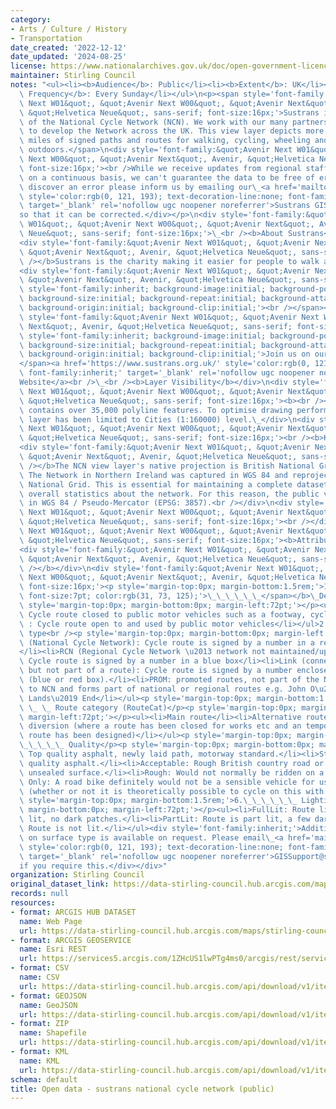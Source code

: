 ```yaml
---
category:
- Arts / Culture / History
- Transportation
date_created: '2022-12-12'
date_updated: '2024-08-25'
license: https://www.nationalarchives.gov.uk/doc/open-government-licence/version/3/
maintainer: Stirling Council
notes: "<ul><li><b>Audience</b>: Public</li><li><b>Extent</b>: UK</li><li><b>Update\
  \ Frequency</b>: Every Sunday</li></ul>\n<p><span style='font-family:&quot;Avenir\
  \ Next W01&quot;, &quot;Avenir Next W00&quot;, &quot;Avenir Next&quot;, Avenir,\
  \ &quot;Helvetica Neue&quot;, sans-serif; font-size:16px;'>Sustrans is the custodian\
  \ of the National Cycle Network (NCN). We work with our many partners and stakeholders\
  \ to develop the Network across the UK. This view layer depicts more than 12,000\
  \ miles of signed paths and routes for walking, cycling, wheeling and exploring\
  \ outdoors.</span>\n<div style='font-family:&quot;Avenir Next W01&quot;, &quot;Avenir\
  \ Next W00&quot;, &quot;Avenir Next&quot;, Avenir, &quot;Helvetica Neue&quot;, sans-serif;\
  \ font-size:16px;'><br />While we receive updates from regional staff and volunteers\
  \ on a continuous basis, we can't guarantee the data to be free of error. If you\
  \ discover an error please inform us by emailing our\_<a href='mailto:gissupport@sustrans.org.uk'\
  \ style='color:rgb(0, 121, 193); text-decoration-line:none; font-family:inherit;'\
  \ target='_blank' rel='nofollow ugc noopener noreferrer'>Sustrans GIS\_team</a>\_\
  so that it can be corrected.</div></p>\n<div style='font-family:&quot;Avenir Next\
  \ W01&quot;, &quot;Avenir Next W00&quot;, &quot;Avenir Next&quot;, Avenir, &quot;Helvetica\
  \ Neue&quot;, sans-serif; font-size:16px;'>\_<br /><b>About Sustrans</b></div>\n\
  <div style='font-family:&quot;Avenir Next W01&quot;, &quot;Avenir Next W00&quot;,\
  \ &quot;Avenir Next&quot;, Avenir, &quot;Helvetica Neue&quot;, sans-serif; font-size:16px;'><b><br\
  \ /></b>Sustrans is the charity making it easier for people to walk and cycle.</div>\n\
  <div style='font-family:&quot;Avenir Next W01&quot;, &quot;Avenir Next W00&quot;,\
  \ &quot;Avenir Next&quot;, Avenir, &quot;Helvetica Neue&quot;, sans-serif; font-size:16px;'><span\
  \ style='font-family:inherit; background-image:initial; background-position:initial;\
  \ background-size:initial; background-repeat:initial; background-attachment:initial;\
  \ background-origin:initial; background-clip:initial;'><br /></span></div>\n<div\
  \ style='font-family:&quot;Avenir Next W01&quot;, &quot;Avenir Next W00&quot;, &quot;Avenir\
  \ Next&quot;, Avenir, &quot;Helvetica Neue&quot;, sans-serif; font-size:16px;'><span\
  \ style='font-family:inherit; background-image:initial; background-position:initial;\
  \ background-size:initial; background-repeat:initial; background-attachment:initial;\
  \ background-origin:initial; background-clip:initial;'>Join us on our journey,\_\
  </span><a href='https://www.sustrans.org.uk/' style='color:rgb(0, 121, 193); text-decoration-line:none;\
  \ font-family:inherit;' target='_blank' rel='nofollow ugc noopener noreferrer'>Sustrans\_\
  Website</a><br />\_<br /><b>Layer Visibility</b></div>\n<div style='font-family:&quot;Avenir\
  \ Next W01&quot;, &quot;Avenir Next W00&quot;, &quot;Avenir Next&quot;, Avenir,\
  \ &quot;Helvetica Neue&quot;, sans-serif; font-size:16px;'><b><br /></b>This layer\
  \ contains over 35,000 polyline features. To optimise drawing performance the view\
  \ layer has been limited to Cities (1:160000) level.\_</div>\n<div style='font-family:&quot;Avenir\
  \ Next W01&quot;, &quot;Avenir Next W00&quot;, &quot;Avenir Next&quot;, Avenir,\
  \ &quot;Helvetica Neue&quot;, sans-serif; font-size:16px;'><br /><b>Known Issues</b></div>\n\
  <div style='font-family:&quot;Avenir Next W01&quot;, &quot;Avenir Next W00&quot;,\
  \ &quot;Avenir Next&quot;, Avenir, &quot;Helvetica Neue&quot;, sans-serif; font-size:16px;'><b><br\
  \ /></b>The NCN view layer's native projection is British National Grid (EPSG: 27700).\
  \ The Network in Northern Ireland was captured in WGS 84 and reprojected to British\
  \ National Grid. This is essential for maintaining a complete dataset and for producing\
  \ overall statistics about the network. For this reason, the public version is projected\
  \ in WGS 84 / Pseudo-Mercator (EPSG: 3857).<br /></div>\n<div style='font-family:&quot;Avenir\
  \ Next W01&quot;, &quot;Avenir Next W00&quot;, &quot;Avenir Next&quot;, Avenir,\
  \ &quot;Helvetica Neue&quot;, sans-serif; font-size:16px;'><br /></div>\n<div style='font-family:&quot;Avenir\
  \ Next W01&quot;, &quot;Avenir Next W00&quot;, &quot;Avenir Next&quot;, Avenir,\
  \ &quot;Helvetica Neue&quot;, sans-serif; font-size:16px;'><b>Attribute Information</b></div>\n\
  <div style='font-family:&quot;Avenir Next W01&quot;, &quot;Avenir Next W00&quot;,\
  \ &quot;Avenir Next&quot;, Avenir, &quot;Helvetica Neue&quot;, sans-serif; font-size:16px;'><b><br\
  \ /></b></div>\n<div style='font-family:&quot;Avenir Next W01&quot;, &quot;Avenir\
  \ Next W00&quot;, &quot;Avenir Next&quot;, Avenir, &quot;Helvetica Neue&quot;, sans-serif;\
  \ font-size:16px;'><p style='margin-top:0px; margin-bottom:1.5rem;'>1.<b><span style='font-family:inherit;\
  \ font-size:7pt; color:rgb(31, 73, 125);'>\_\_\_\_\_\_</span></b>\_Description</p><p\
  \ style='margin-top:0px; margin-bottom:0px; margin-left:72pt;'></p><ul><li>TrafficFree:\
  \ Cycle route closed to public motor vehicles such as a footway, cycle path or bridleway.</li><li>Onroad\
  \ : Cycle route open to and used by public motor vehicles</li></ul>2.\_ \_ \_Route\
  \ type<br /><p style='margin-top:0px; margin-bottom:0px; margin-left:72pt;'></p><ul><li>NCN\
  \ (National Cycle Network): Cycle route is signed by a number in a red box.\_ \_\
  </li><li>RCN (Regional Cycle Network \u2013 network not maintained/updated by Sustrans):\
  \ Cycle route is signed by a number in a blue box</li><li>Link (connects to NCN,\
  \ but not part of a route): Cycle route is signed by a number enclosed in brackets\
  \ (blue or red box).</li><li>PROM: promoted routes, not part of the NCN, but links\
  \ to NCN and forms part of national or regional routes e.g. John O\u2019Groats to\
  \ Lands\u2019 End</li></ul><p style='margin-top:0px; margin-bottom:1.5rem;'>3.\_\
  \ \_ \_ Route category (RouteCat)</p><p style='margin-top:0px; margin-bottom:0px;\
  \ margin-left:72pt;'></p><ul><li>Main route</li><li>Alternative route</li><li>Temporary\
  \ diversion (where a route has been closed for works etc and an temporary alternative\
  \ route has been designed)</li></ul><p style='margin-top:0px; margin-bottom:1.5rem;'>5.\_\
  \_\_\_\_\_ Quality</p><p style='margin-top:0px; margin-bottom:0px; margin-left:72pt;'></p><ul><li>Smooth:\
  \ Top quality asphalt, newly laid path, motorway standard.</li><li>Standard: Average\
  \ quality asphalt.</li><li>Acceptable: Rough British country road or good quality\
  \ unsealed surface.</li><li>Rough: Would not normally be ridden on a road bike.</li><li>MTB\
  \ Only: A road bike definitely would not be a sensible vehicle for using this section\
  \ (whether or not it is theoretically possible to cycle on this with enough skill).</li></ul><p\
  \ style='margin-top:0px; margin-bottom:1.5rem;'>6.\_\_\_\_\_\_ Lighting</p><p style='margin-top:0px;\
  \ margin-bottom:0px; margin-left:72pt;'></p><ul><li>FullLit: Route link is fully\
  \ lit, no dark patches.</li><li>PartLit: Route is part lit, a few dark patches.</li><li>NotLit:\
  \ Route is not lit.</li></ul><div style='font-family:inherit;'>Additional information\
  \ on surface type is available on request. Please email\_<a href='mailto:gissupport@sustrans.org.uk'\
  \ style='color:rgb(0, 121, 193); text-decoration-line:none; font-family:inherit;'\
  \ target='_blank' rel='nofollow ugc noopener noreferrer'>GISSupport@sustrans.org.uk</a>\_\
  if you require this.</div></div>"
organization: Stirling Council
original_dataset_link: https://data-stirling-council.hub.arcgis.com/maps/stirling-council::open-data-sustrans-national-cycle-network-public
records: null
resources:
- format: ARCGIS HUB DATASET
  name: Web Page
  url: https://data-stirling-council.hub.arcgis.com/maps/stirling-council::open-data-sustrans-national-cycle-network-public
- format: ARCGIS GEOSERVICE
  name: Esri REST
  url: https://services5.arcgis.com/1ZHcUS1lwPTg4ms0/arcgis/rest/services/National_Cycle_Network_Public/FeatureServer/0
- format: CSV
  name: CSV
  url: https://data-stirling-council.hub.arcgis.com/api/download/v1/items/f4a76caf04b548b38d0ac7eca816de3e/csv?layers=0
- format: GEOJSON
  name: GeoJSON
  url: https://data-stirling-council.hub.arcgis.com/api/download/v1/items/f4a76caf04b548b38d0ac7eca816de3e/geojson?layers=0
- format: ZIP
  name: Shapefile
  url: https://data-stirling-council.hub.arcgis.com/api/download/v1/items/f4a76caf04b548b38d0ac7eca816de3e/shapefile?layers=0
- format: KML
  name: KML
  url: https://data-stirling-council.hub.arcgis.com/api/download/v1/items/f4a76caf04b548b38d0ac7eca816de3e/kml?layers=0
schema: default
title: Open data - sustrans national cycle network (public)
---
```

